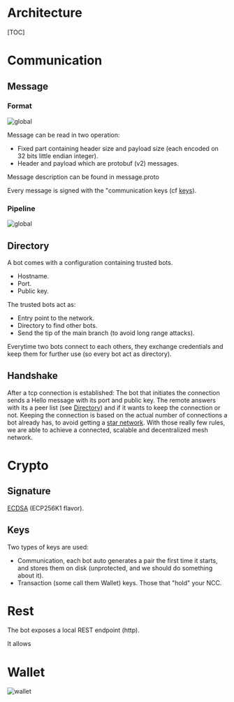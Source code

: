 # Architecture 

[TOC]

# Communication 

## Message 

### Format 

![global](../../doc/img/message_format.png "Message format")

Message can be read in two operation: 
* Fixed part containing header size and payload size (each encoded on 32 bits little endian integer).
* Header and payload which are protobuf (v2) messages.

Message description can be found in message.proto 

Every message is signed with the "communication keys (cf [keys](Keys)).

### Pipeline 

![global](../../doc/img/message_pipeline.png "Message pipeline")

## Directory 

A bot comes with a configuration containing trusted bots. 
* Hostname.
* Port.
* Public key.

The trusted bots act as:
* Entry point to the network.
* Directory to find other bots. 
* Send the tip of the main branch (to avoid long range attacks).

Everytime two bots connect to each others, they exchange credentials and keep them for further use (so every bot act as directory).


## Handshake 

After a tcp connection is established:
The bot that initiates the connection sends a Hello message with its port and public key. 
The remote answers with its a peer list (see [Directory](Directory)) and if it wants to keep the connection or not. Keeping the connection is based on the actual number of connections a bot already has, to avoid getting a [star network](https://en.wikipedia.org/wiki/Star_network). With those really few rules, we are able to achieve a connected, scalable and decentralized mesh network. 


# Crypto 

## Signature 

[ECDSA](https://en.wikipedia.org/wiki/Elliptic_Curve_Digital_Signature_Algorithm) (ECP256K1 flavor). 

## Keys 

Two types of keys are used: 
* Communication, each bot auto generates a pair the first time it starts, and stores them on disk (unprotected, and we should do something about it). 
* Transaction (some call them Wallet) keys. Those that "hold" your NCC.

# Rest 

The bot exposes a local REST endpoint (http). 

It allows 

# Wallet 

![wallet](../../doc/img/wallet.png "Wallet")
